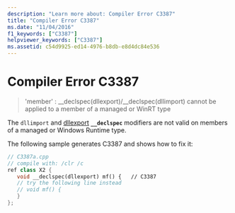 ```yaml
---
description: "Learn more about: Compiler Error C3387"
title: "Compiler Error C3387"
ms.date: "11/04/2016"
f1_keywords: ["C3387"]
helpviewer_keywords: ["C3387"]
ms.assetid: c54d9925-ed14-4976-b8db-e8d4dc84e536
---
```

# Compiler Error C3387

> 'member' : __declspec(dllexport)/\__declspec(dllimport) cannot be applied to a member of a managed or WinRT type

The `dllimport` and [dllexport](../../cpp/dllexport-dllimport.md) **`__declspec`** modifiers are not valid on members of a managed or Windows Runtime type.

The following sample generates C3387 and shows how to fix it:

```cpp
// C3387a.cpp
// compile with: /clr /c
ref class X2 {
   void __declspec(dllexport) mf() {   // C3387
   // try the following line instead
   // void mf() {
   }
};
```
